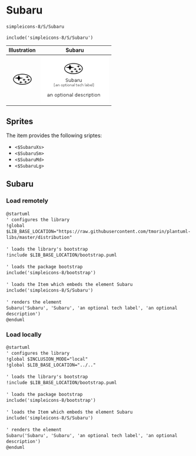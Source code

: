 # Subaru


```text
simpleicons-8/S/Subaru
```

```text
include('simpleicons-8/S/Subaru')
```



| Illustration | Subaru |
| :---: | :---: |
| ![illustration for Illustration](../../simpleicons-8/S/Subaru.png) | ![illustration for Subaru](../../simpleicons-8/S/Subaru.Local.png) |



## Sprites
The item provides the following sriptes:

- `<$SubaruXs>`
- `<$SubaruSm>`
- `<$SubaruMd>`
- `<$SubaruLg>`





## Subaru

### Load remotely
```plantuml
@startuml
' configures the library
!global $LIB_BASE_LOCATION="https://raw.githubusercontent.com/tmorin/plantuml-libs/master/distribution"

' loads the library's bootstrap
!include $LIB_BASE_LOCATION/bootstrap.puml

' loads the package bootstrap
include('simpleicons-8/bootstrap')

' loads the Item which embeds the element Subaru
include('simpleicons-8/S/Subaru')

' renders the element
Subaru('Subaru', 'Subaru', 'an optional tech label', 'an optional description')
@enduml
```

### Load locally
```plantuml
@startuml
' configures the library
!global $INCLUSION_MODE="local"
!global $LIB_BASE_LOCATION="../.."

' loads the library's bootstrap
!include $LIB_BASE_LOCATION/bootstrap.puml

' loads the package bootstrap
include('simpleicons-8/bootstrap')

' loads the Item which embeds the element Subaru
include('simpleicons-8/S/Subaru')

' renders the element
Subaru('Subaru', 'Subaru', 'an optional tech label', 'an optional description')
@enduml
```

